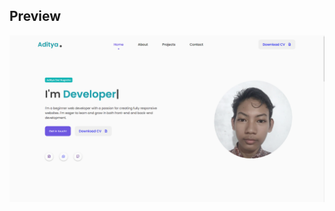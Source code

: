 
## Preview

![Preview](https://github.com/4Kbrain/Portofolio/blob/main/assets/img/preview.png?raw=true)

